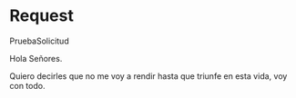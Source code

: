 # Request
PruebaSolicitud


Hola Señores.

Quiero decirles que no me voy a rendir hasta que triunfe en esta vida, voy con todo.
